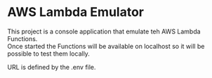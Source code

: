 ﻿# AWS Lambda Emulator
This project is a console application that emulate teh AWS Lambda Functions.  
Once started the Functions will be available on localhost so it will be possible to test them locally.  

URL is defined by the .env file.  